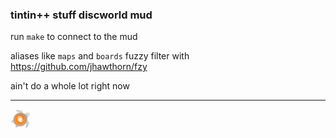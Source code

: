 ### tintin++ stuff discworld mud

run `make` to connect to the mud

aliases like `maps` and `boards` fuzzy filter with https://github.com/jhawthorn/fzy

ain't do a whole lot right now

-----

[![image a'tuin](turtle.png "a'tuin")](http://discworld.starturtle.net)

